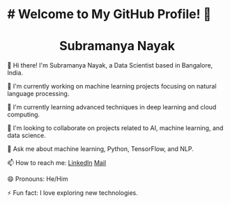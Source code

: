 # # Welcome to My GitHub Profile! 👋


<h1 align="center">Subramanya Nayak</h1>



👋 Hi there! I'm Subramanya Nayak, a Data Scientist based in Bangalore, India.

🌱 I'm currently working on machine learning projects focusing on natural language processing.

🔭 I'm currently learning advanced techniques in deep learning and cloud computing.

👯 I'm looking to collaborate on projects related to AI, machine learning, and data science.

💬 Ask me about machine learning, Python, TensorFlow, and NLP.

📫 How to reach me: 
        [LinkedIn](https://www.linkedin.com/in/subramanya-nayak3)
        [Mail](subramanyanayak3@gmail.com)


😄 Pronouns: He/Him

⚡ Fun fact: I love exploring new technologies.
